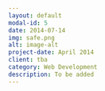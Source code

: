 ```yaml
---
layout: default
modal-id: 5
date: 2014-07-14
img: safe.png
alt: image-alt
project-date: April 2014
client: tba
category: Web Development
description: To be added
---
```

